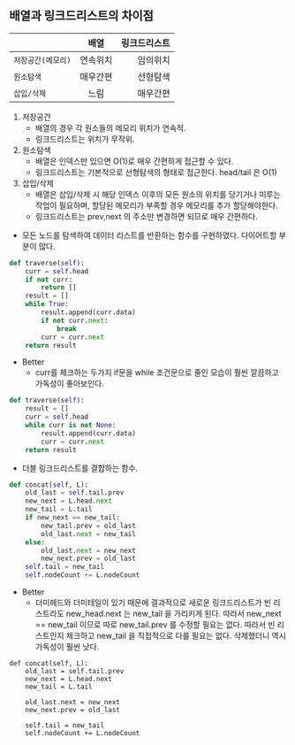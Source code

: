 배열과 링크드리스트의 차이점
------
|  | 배열 | 링크드리스트 |
|---|:---:|---:|
`저장공간(메모리)` | 연속위치 | 임의위치 |
`원소탐색` | 매우간편 | 선형탐색 |
`삽입/삭제` | 느림 | 매우간편

1. 저장공간
    - 배열의 경우 각 원소들의 메모리 위치가 연속적.
    - 링크드리스트는 위치가 무작위.
2. 원소탐색
    - 배열은 인덱스만 있으면 O(1)로 매우 간편하게 접근할 수 있다.
    - 링크드리스트는 기본적으로 선형탐색의 형태로 접근한다. head/tail 은 O(1)
3. 삽입/삭제
    - 배열은 삽입/삭제 시 해당 인덱스 이후의 모든 원소의 위치를 당기거나 미루는 작업이 필요하며, 할당된 메모리가 부족할 경우 메모리를 추가 할당해야한다.
    - 링크드리스트는 prev,next 의 주소만 변경하면 되므로 매우 간편하다.
    

* 모든 노드를 탐색하여 데이터 리스트를 반환하는 함수를 구현하였다. 다이어트할 부분이 많다.
```python
def traverse(self):
    curr = self.head
    if not curr:
        return []
    result = []
    while True:
        result.append(curr.data)
        if not curr.next:
            break
        curr = curr.next
    return result
```

* Better
    * curr를 체크하는 두가지 if문을 while 조건문으로 줄인 모습이 훨씬 깔끔하고 가독성이 좋아보인다.
```python
def traverse(self):
    result = []
    curr = self.head
    while curr is not None:
        result.append(curr.data)
        curr = curr.next
    return result
```

* 더블 링크드리스트를 결합하는 함수.
```python
def concat(self, L):
    old_last = self.tail.prev
    new_next = L.head.next
    new_tail = L.tail
    if new_next == new_tail:
        new_tail.prev = old_last
        old_last.next = new_tail
    else:
        old_last.next = new_next
        new_next.prev = old_last
    self.tail = new_tail
    self.nodeCount += L.nodeCount
```
* Better
    * 더미헤드와 더미테일이 있기 때문에 결과적으로 새로운 링크드리스트가 빈 리스트라도 new_head.next 는 new_tail 을 가리키게 된다. 
    따라서 new_next == new_tail 이므로 따로 new_tail.prev 를 수정할 필요는 없다.
    따라서 빈 리스트인지 체크하고 new_tail 을 직접적으로 다룰 필요는 없다. 삭제했더니 역시 가독성이 훨씬 낫다.
```pyton
def concat(self, L):
    old_last = self.tail.prev
    new_next = L.head.next
    new_tail = L.tail

    old_last.next = new_next
    new_next.prev = old_last

    self.tail = new_tail
    self.nodeCount += L.nodeCount
```
